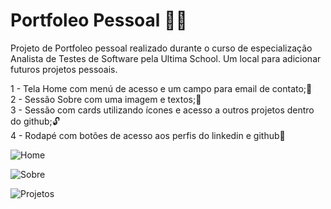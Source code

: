 # Portfoleo Pessoal 👨‍🎓

Projeto de Portfoleo pessoal realizado durante o curso de especialização Analista de Testes de Software
pela Ultima School.
Um local para adicionar futuros projetos pessoais.

1 - Tela Home com menú de acesso e um campo para email de contato;📩<br>
2 - Sessão Sobre com uma imagem e textos;📸<br>
3 - Sessão com cards utilizando ícones e acesso a outros projetos dentro do github;🔓<br>
4 - Rodapé com botões de acesso aos perfis do linkedin e github🎯<br>


![Home](https://user-images.githubusercontent.com/28484134/190692897-3eba249f-a32b-408e-b596-82ba6055dbf4.jpg)


![Sobre](https://user-images.githubusercontent.com/28484134/190692930-c0b300d3-4d32-430c-a9e4-424dfb13d515.jpg)


![Projetos](https://user-images.githubusercontent.com/28484134/200049379-29523bc1-3985-4e7e-8601-298fbb927d61.jpg)
